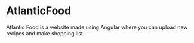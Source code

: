 # AtlanticFood
Atlantic Food is a website made using Angular where you can upload new recipes and make shopping list
